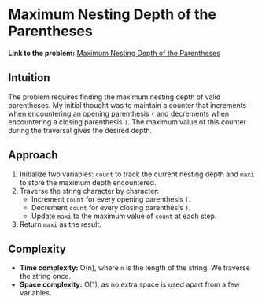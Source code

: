 # Maximum Nesting Depth of the Parentheses

**Link to the problem:** [Maximum Nesting Depth of the Parentheses](https://leetcode.com/problems/maximum-nesting-depth-of-the-parentheses/)

## Intuition
The problem requires finding the maximum nesting depth of valid parentheses. My initial thought was to maintain a counter that increments when encountering an opening parenthesis `(` and decrements when encountering a closing parenthesis `)`. The maximum value of this counter during the traversal gives the desired depth.

## Approach
1. Initialize two variables: `count` to track the current nesting depth and `maxi` to store the maximum depth encountered.
2. Traverse the string character by character:
   - Increment `count` for every opening parenthesis `(`.
   - Decrement `count` for every closing parenthesis `)`.
   - Update `maxi` to the maximum value of `count` at each step.
3. Return `maxi` as the result.

## Complexity
- **Time complexity:** O(n), where `n` is the length of the string. We traverse the string once.
- **Space complexity:** O(1), as no extra space is used apart from a few variables.
